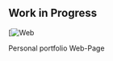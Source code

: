 ## Work in Progress 
[![Web](https://isaac-araujo.github.io/portfolio/)

Personal portfolio Web-Page 
